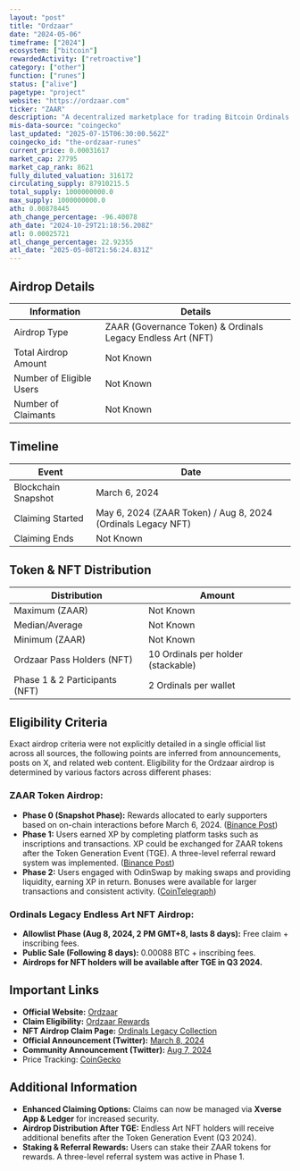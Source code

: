 ```yaml
---
layout: "post"
title: "Ordzaar"
date: "2024-05-06"
timeframe: ["2024"]
ecosystem: ["bitcoin"]
rewardedActivity: ["retroactive"]
category: ["other"]
function: ["runes"]
status: ["alive"]
pagetype: "project"
website: "https://ordzaar.com"
ticker: "ZAAR"
description: "A decentralized marketplace for trading Bitcoin Ordinals inscriptions, allowing users to interact with unique digital assets on the Bitcoin blockchain."
mis-data-source: "coingecko"
last_updated: "2025-07-15T06:30:00.562Z"
coingecko_id: "the-ordzaar-runes"
current_price: 0.00031617
market_cap: 27795
market_cap_rank: 8621
fully_diluted_valuation: 316172
circulating_supply: 87910215.5
total_supply: 1000000000.0
max_supply: 1000000000.0
ath: 0.00878445
ath_change_percentage: -96.40078
ath_date: "2024-10-29T21:18:56.208Z"
atl: 0.00025721
atl_change_percentage: 22.92355
atl_date: "2025-05-08T21:56:24.831Z"
---
```


## Airdrop Details

| Information              | Details                                                     |
| ------------------------ | ----------------------------------------------------------- |
| Airdrop Type             | ZAAR (Governance Token) & Ordinals Legacy Endless Art (NFT) |
| Total Airdrop Amount     | Not Known                                                   |
| Number of Eligible Users | Not Known                                                   |
| Number of Claimants      | Not Known                                                   |

## Timeline

| Event               | Date                                                         |
| ------------------- | ------------------------------------------------------------ |
| Blockchain Snapshot | March 6, 2024                                                |
| Claiming Started    | May 6, 2024 (ZAAR Token) / Aug 8, 2024 (Ordinals Legacy NFT) |
| Claiming Ends       | Not Known                                                    |

## Token & NFT Distribution

| Distribution                   | Amount                             |
| ------------------------------ | ---------------------------------- |
| Maximum (ZAAR)                 | Not Known                          |
| Median/Average                 | Not Known                          |
| Minimum (ZAAR)                 | Not Known                          |
| Ordzaar Pass Holders (NFT)     | 10 Ordinals per holder (stackable) |
| Phase 1 & 2 Participants (NFT) | 2 Ordinals per wallet              |

## Eligibility Criteria

Exact airdrop criteria were not explicitly detailed in a single official list across all sources, the following points are inferred from announcements, posts on X, and related web content.
Eligibility for the Ordzaar airdrop is determined by various factors across different phases:

### **ZAAR Token Airdrop:**

- **Phase 0 (Snapshot Phase):** Rewards allocated to early supporters based on on-chain interactions before March 6, 2024. ([Binance Post](https://www.binance.com/en/square/post/14620360758738))
- **Phase 1:** Users earned XP by completing platform tasks such as inscriptions and transactions. XP could be exchanged for ZAAR tokens after the Token Generation Event (TGE). A three-level referral reward system was implemented. ([Binance Post](https://www.binance.com/square/post/7780162049778))
- **Phase 2:** Users engaged with OdinSwap by making swaps and providing liquidity, earning XP in return. Bonuses were available for larger transactions and consistent activity. ([CoinTelegraph](https://cointelegraph.com/crypto-bonus/bonus-page/complete-quests-and-provide-liquidity-to-earn-ordzar-airdrop-rewards/))

### **Ordinals Legacy Endless Art NFT Airdrop:**

- **Allowlist Phase (Aug 8, 2024, 2 PM GMT+8, lasts 8 days):** Free claim + inscribing fees.
- **Public Sale (Following 8 days):** 0.00088 BTC + inscribing fees.
- **Airdrops for NFT holders will be available after TGE in Q3 2024.**

## Important Links

- **Official Website:** [Ordzaar](https://ordzaar.com)
- **Claim Eligibility:** [Ordzaar Rewards](https://ordzaar.com/rewards)
- **NFT Airdrop Claim Page:** [Ordinals Legacy Collection](https://ordzaar.com/marketplace/collections/ordinalslegacy)
- **Official Announcement (Twitter):** [March 8, 2024](https://x.com/ordzaar/status/1765992611561525743)
- **Community Announcement (Twitter):** [Aug 7, 2024](https://x.com/ordzaar/status/1821188764481507621)
- Price Tracking: [CoinGecko](https://www.coingecko.com/en/coins//the-ordzaar-runes)

## Additional Information

- **Enhanced Claiming Options:** Claims can now be managed via **Xverse App & Ledger** for increased security.
- **Airdrop Distribution After TGE:** Endless Art NFT holders will receive additional benefits after the Token Generation Event (Q3 2024).
- **Staking & Referral Rewards:** Users can stake their ZAAR tokens for rewards. A three-level referral system was active in Phase 1.